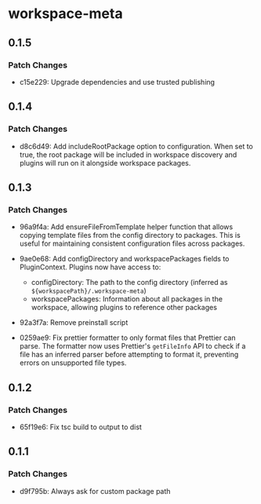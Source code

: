 # workspace-meta

## 0.1.5

### Patch Changes

- c15e229: Upgrade dependencies and use trusted publishing

## 0.1.4

### Patch Changes

- d8c6d49: Add includeRootPackage option to configuration. When set to true, the root package will be included in workspace discovery and plugins will run on it alongside workspace packages.

## 0.1.3

### Patch Changes

- 96a9f4a: Add ensureFileFromTemplate helper function that allows copying template files from the config directory to packages. This is useful for maintaining consistent configuration files across packages.
- 9ae0e68: Add configDirectory and workspacePackages fields to PluginContext. Plugins now have access to:
  - configDirectory: The path to the config directory (inferred as `${workspacePath}/.workspace-meta`)
  - workspacePackages: Information about all packages in the workspace, allowing plugins to reference other packages

- 92a3f7a: Remove preinstall script
- 0259ae9: Fix prettier formatter to only format files that Prettier can parse. The formatter now uses Prettier's `getFileInfo` API to check if a file has an inferred parser before attempting to format it, preventing errors on unsupported file types.

## 0.1.2

### Patch Changes

- 65f19e6: Fix tsc build to output to dist

## 0.1.1

### Patch Changes

- d9f795b: Always ask for custom package path
